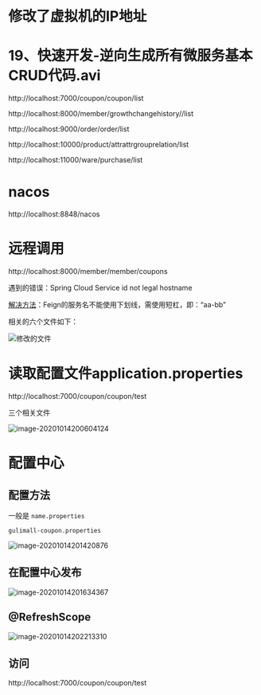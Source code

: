 # 修改了虚拟机的IP地址



# 19、快速开发-逆向生成所有微服务基本CRUD代码.avi

http://localhost:7000/coupon/coupon/list

http://localhost:8000/member/growthchangehistory//list

http://localhost:9000/order/order/list

http://localhost:10000/product/attrattrgrouprelation/list

http://localhost:11000/ware/purchase/list

# nacos

http://localhost:8848/nacos

# 远程调用

http://localhost:8000/member/member/coupons

遇到的错误：Spring Cloud Service id not legal hostname

[解决方法](https://blog.csdn.net/weistin/article/details/103720627)：Feign的服务名不能使用下划线，需使用短杠，即：“aa-bb”

相关的六个文件如下：

![修改的文件](mall/修改的文件.png)

# 读取配置文件application.properties

http://localhost:7000/coupon/coupon/test

三个相关文件

![image-20201014200604124](mall/image-20201014200604124.png)

# 配置中心

## 配置方法

一般是 `name.properties`

```
gulimall-coupon.properties
```

![image-20201014201420876](mall/image-20201014201420876.png)

## 在配置中心发布

![image-20201014201634367](mall/image-20201014201634367.png)

## @RefreshScope

![image-20201014202213310](mall/image-20201014202213310.png)

## 访问

http://localhost:7000/coupon/coupon/test





